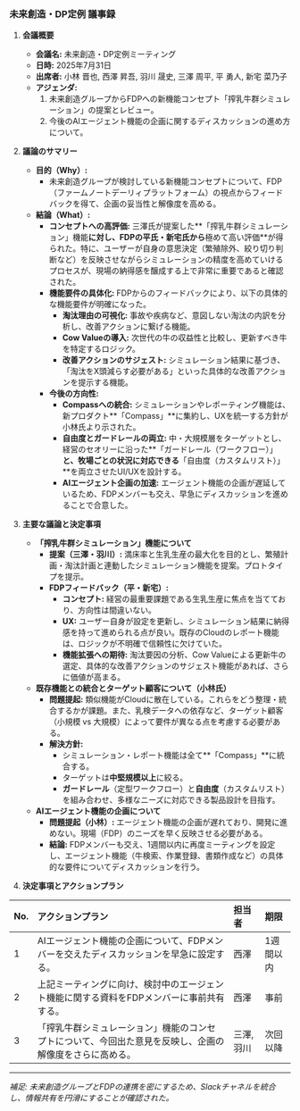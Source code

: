 ### **未来創造・DP定例 議事録**

1.  **会議概要**
    *   **会議名:** 未来創造・DP定例ミーティング
    *   **日時:** 2025年7月31日
    *   **出席者:** 小林 晋也, 西澤 昇吾, 羽川 晟史, 三澤 周平, 平 勇人, 新宅 菜乃子
    *   **アジェンダ:**
        1.  未来創造グループからFDPへの新機能コンセプト「搾乳牛群シミュレーション」の提案とレビュー。
        2.  今後のAIエージェント機能の企画に関するディスカッションの進め方について。

2.  **議論のサマリー**
    *   **目的（Why）:**
        *   未来創造グループが検討している新機能コンセプトについて、FDP（ファームノートデーリィプラットフォーム）の視点からフィードバックを得て、企画の妥当性と解像度を高める。
    *   **結論（What）:**
        *   **コンセプトへの高評価:** 三澤氏が提案した**「搾乳牛群シミュレーション」機能**に対し、FDPの平氏・新宅氏から**極めて高い評価**が得られた。特に、ユーザーが自身の意思決定（繁殖除外、絞り切り判断など）を反映させながらシミュレーションの精度を高めていけるプロセスが、現場の納得感を醸成する上で非常に重要であると確認された。
        *   **機能要件の具体化:** FDPからのフィードバックにより、以下の具体的な機能要件が明確になった。
            *   **淘汰理由の可視化:** 事故や疾病など、意図しない淘汰の内訳を分析し、改善アクションに繋げる機能。
            *   **Cow Valueの導入:** 次世代の牛の収益性と比較し、更新すべき牛を特定するロジック。
            *   **改善アクションのサジェスト:** シミュレーション結果に基づき、「淘汰をX頭減らす必要がある」といった具体的な改善アクションを提示する機能。
        *   **今後の方向性:**
            *   **Compassへの統合:** シミュレーションやレポーティング機能は、新プロダクト**「Compass」**に集約し、UXを統一する方針が小林氏より示された。
            *   **自由度とガードレールの両立:** 中・大規模層をターゲットとし、経営のセオリーに沿った**「ガードレール（ワークフロー）」**と、牧場ごとの状況に対応できる**「自由度（カスタムリスト）」**を両立させたUI/UXを設計する。
            *   **AIエージェント企画の加速:** エージェント機能の企画が遅延しているため、FDPメンバーも交え、早急にディスカッションを進めることで合意した。

3.  **主要な議論と決定事項**
    *   **「搾乳牛群シミュレーション」機能について**
        *   **提案（三澤・羽川）:** 満床率と生乳生産の最大化を目的とし、繁殖計画・淘汰計画と連動したシミュレーション機能を提案。プロトタイプを提示。
        *   **FDPフィードバック（平・新宅）:**
            *   **コンセプト:** 経営の最重要課題である生乳生産に焦点を当てており、方向性は間違いない。
            *   **UX:** ユーザー自身が設定を更新し、シミュレーション結果に納得感を持って進められる点が良い。既存のCloudのレポート機能は、ロジックが不明確で信頼性に欠けていた。
            *   **機能拡張への期待:** 淘汰要因の分析、Cow Valueによる更新牛の選定、具体的な改善アクションのサジェスト機能があれば、さらに価値が高まる。
    *   **既存機能との統合とターゲット顧客について（小林氏）**
        *   **問題提起:** 類似機能がCloudに散在している。これらをどう整理・統合するかが課題。また、乳検データへの依存など、ターゲット顧客（小規模 vs 大規模）によって要件が異なる点を考慮する必要がある。
        *   **解決方針:**
            *   シミュレーション・レポート機能は全て**「Compass」**に統合する。
            *   ターゲットは**中堅規模以上**に絞る。
            *   **ガードレール**（定型ワークフロー）と**自由度**（カスタムリスト）を組み合わせ、多様なニーズに対応できる製品設計を目指す。
    *   **AIエージェント機能の企画について**
        *   **問題提起（小林）:** エージェント機能の企画が遅れており、開発に進めない。現場（FDP）のニーズを早く反映させる必要がある。
        *   **結論:** FDPメンバーも交え、1週間以内に再度ミーティングを設定し、エージェント機能（牛検索、作業登録、書類作成など）の具体的な要件についてディスカッションを行う。

4.  **決定事項とアクションプラン**

| No. | アクションプラン | 担当者 | 期限 |
| :-- | :--- | :--- | :--- |
| 1 | AIエージェント機能の企画について、FDPメンバーを交えたディスカッションを早急に設定する。 | 西澤 | 1週間以内 |
| 2 | 上記ミーティングに向け、検討中のエージェント機能に関する資料をFDPメンバーに事前共有する。 | 西澤 | 事前 |
| 3 | 「搾乳牛群シミュレーション」機能のコンセプトについて、今回出た意見を反映し、企画の解像度をさらに高める。 | 三澤, 羽川 | 次回以降 |

---
*補足: 未来創造グループとFDPの連携を密にするため、Slackチャネルを統合し、情報共有を円滑にすることが確認された。*

